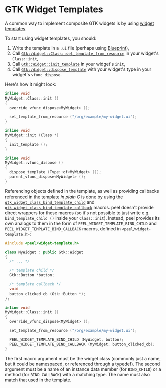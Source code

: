 # GTK Widget Templates

A common way to implement composite GTK widgets is by using [widget templates].

To start using widget templates, you should:
1. Write the template in a `.ui` file (perhaps using [Blueprint]),
2. Call [`Gtk::Widget::Class::set_template_from_resource`] in your widget's `Class::init`,
3. Call [`Gtk::Widget::init_template`] in your widget's `init`,
4. Call [`Gtk::Widget::dispose_template`] with your widget's type in your widget's `vfunc_dispose`.

Here's how it might look:

```cpp
inline void
MyWidget::Class::init ()
{
  override_vfunc_dispose<MyWidget> ();

  set_template_from_resource ("/org/example/my-widget.ui");
}

inline void
MyWidget::init (Class *)
{
  init_template ();
}

inline void
MyWidget::vfunc_dispose ()
{
  dispose_template (Type::of<MyWidget> ());
  parent_vfunc_dispose<MyWidget> ();
}
```

Referencing objects defined in the template, as well as providing callbacks
referenced in the template _in plain C_ is done by using the
[`gtk_widget_class_bind_template_child`] and
[`gtk_widget_class_bind_template_callback`] macros. peel doesn't provide direct
wrappers for these macros (so it's not possible to just write e.g.
`bind_template_child ()` inside your `Class::init`). Instead, peel provides its
own analogs to them in the form of `PEEL_WIDGET_TEMPLATE_BIND_CHILD` and
`PEEL_WIDGET_TEMPLATE_BIND_CALLBACK` macros, defined in
`<peel/widget-template.h>`:

```cpp
#include <peel/widget-template.h>

class MyWidget : public Gtk::Widget
{
  /* ... */

  /* template child */
  Gtk::Button *button;

  /* template callback */
  void
  button_clicked_cb (Gtk::Button *);
};

inline void
MyWidget::Class::init ()
{
  override_vfunc_dispose<MyWidget> ();

  set_template_from_resource ("/org/example/my-widget.ui");

  PEEL_WIDGET_TEMPLATE_BIND_CHILD (MyWidget, button);
  PEEL_WIDGET_TEMPLATE_BIND_CALLBACK (MyWidget, button_clicked_cb);
}
```

The first macro argument must be the widget class (commonly just a name, but it
could be namespaced, or referenced through a typedef). The second argument must
be a name of an instance data member (for `BIND_CHILD`) or a method (for
`BIND_CALLBACK`) with a matching type. The name must also match that used in
the template.

[widget templates]: https://developer.gnome.org/documentation/tutorials/widget-templates.html
[Blueprint]: https://jwestman.pages.gitlab.gnome.org/blueprint-compiler/
[`Gtk::Widget::Class::set_template_from_resource`]: https://docs.gtk.org/gtk4/class_method.Widget.set_template_from_resource.html
[`Gtk::Widget::init_template`]: https://docs.gtk.org/gtk4/method.Widget.init_template.html
[`Gtk::Widget::dispose_template`]: https://docs.gtk.org/gtk4/method.Widget.dispose_template.html
[`gtk_widget_class_bind_template_child`]: https://docs.gtk.org/gtk4/func.widget_class_bind_template_child.html
[`gtk_widget_class_bind_template_callback`]: https://docs.gtk.org/gtk4/func.widget_class_bind_template_callback.html
